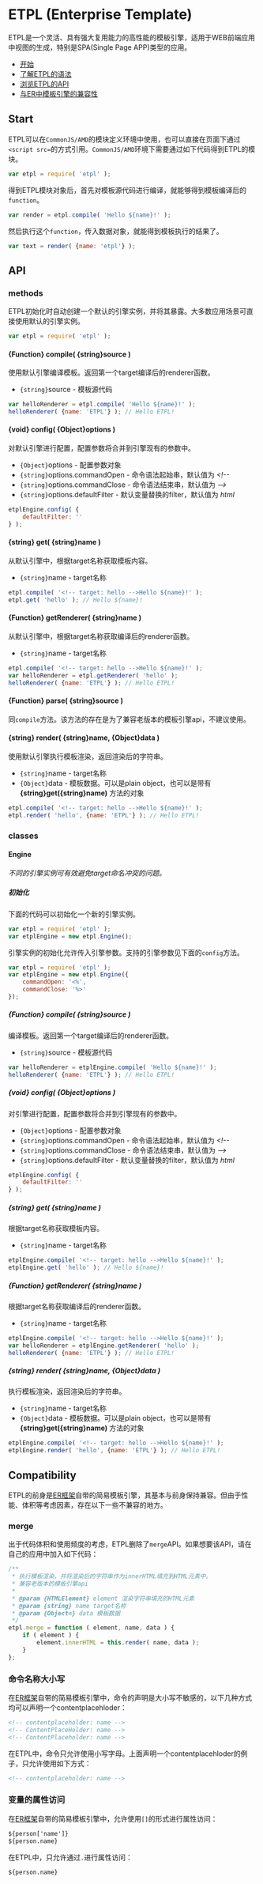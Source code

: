 # ETPL (Enterprise Template)

ETPL是一个灵活、具有强大复用能力的高性能的模板引擎，适用于WEB前端应用中视图的生成，特别是SPA(Single Page APP)类型的应用。

- [开始](#start)
- [了解ETPL的语法](#syntax)
- [浏览ETPL的API](#api)
- [与ER中模板引擎的兼容性](#compatibility)

## Start

ETPL可以在`CommonJS/AMD`的模块定义环境中使用，也可以直接在页面下通过`<script src=`的方式引用。`CommonJS/AMD`环境下需要通过如下代码得到ETPL的模块。

```javascript
var etpl = require( 'etpl' );
```

得到ETPL模块对象后，首先对模板源代码进行编译，就能够得到模板编译后的`function`。

```javascript
var render = etpl.compile( 'Hello ${name}!' );
```

然后执行这个`function`，传入数据对象，就能得到模板执行的结果了。

```javascript
var text = render( {name: 'etpl'} );
```

## API

### methods

ETPL初始化时自动创建一个默认的引擎实例，并将其暴露。大多数应用场景可直接使用默认的引擎实例。

```javascript
var etpl = require( 'etpl' );
```

#### {Function} compile( {string}source )

使用默认引擎编译模板。返回第一个target编译后的renderer函数。

- `{string}`source - 模板源代码

```javascript
var helloRenderer = etpl.compile( 'Hello ${name}!' );
helloRenderer( {name: 'ETPL'} ); // Hello ETPL!
```

#### {void} config( {Object}options )

对默认引擎进行配置，配置参数将合并到引擎现有的参数中。

- `{Object}`options - 配置参数对象
- `{string}`options.commandOpen - 命令语法起始串，默认值为 *<!--*
- `{string}`options.commandClose - 命令语法结束串，默认值为 *-->*
- `{string}`options.defaultFilter - 默认变量替换的filter，默认值为 *html*

```javascript
etplEngine.config( {
    defaultFilter: ''
} );
```

#### {string} get( {string}name )

从默认引擎中，根据target名称获取模板内容。

- `{string}`name - target名称

```javascript
etpl.compile( '<!-- target: hello -->Hello ${name}!' );
etpl.get( 'hello' ); // Hello ${name}!
```



#### {Function} getRenderer( {string}name )

从默认引擎中，根据target名称获取编译后的renderer函数。

- `{string}`name - target名称

```javascript
etpl.compile( '<!-- target: hello -->Hello ${name}!' );
var helloRenderer = etpl.getRenderer( 'hello' );
helloRenderer( {name: 'ETPL'} ); // Hello ETPL!
```

#### {Function} parse( {string}source )

同`compile`方法。该方法的存在是为了兼容老版本的模板引擎api，不建议使用。



#### {string} render( {string}name, {Object}data )

使用默认引擎执行模板渲染，返回渲染后的字符串。

- `{string}`name - target名称
- `{Object}`data - 模板数据。可以是plain object，也可以是带有 **{string}get({string}name)** 方法的对象

```javascript
etpl.compile( '<!-- target: hello -->Hello ${name}!' );
etpl.render( 'hello', {name: 'ETPL'} ); // Hello ETPL!
```

### classes


#### Engine

*不同的引擎实例可有效避免target命名冲突的问题。*

##### 初始化

下面的代码可以初始化一个新的引擎实例。

```javascript
var etpl = require( 'etpl' );
var etplEngine = new etpl.Engine();
```

引擎实例的初始化允许传入引擎参数。支持的引擎参数见下面的`config`方法。

```javascript
var etpl = require( 'etpl' );
var etplEngine = new etpl.Engine({
    commandOpen: '<%',
    commandClose: '%>'
});
```


##### {Function} compile( {string}source )

编译模板。返回第一个target编译后的renderer函数。

- `{string}`source - 模板源代码

```javascript
var helloRenderer = etplEngine.compile( 'Hello ${name}!' );
helloRenderer( {name: 'ETPL'} ); // Hello ETPL!
```

##### {void} config( {Object}options )

对引擎进行配置，配置参数将合并到引擎现有的参数中。

- `{Object}`options - 配置参数对象
- `{string}`options.commandOpen - 命令语法起始串，默认值为 *<!--*
- `{string}`options.commandClose - 命令语法结束串，默认值为 *-->*
- `{string}`options.defaultFilter - 默认变量替换的filter，默认值为 *html*

```javascript
etplEngine.config( {
    defaultFilter: ''
} );
```

##### {string} get( {string}name )

根据target名称获取模板内容。

- `{string}`name - target名称


```javascript
etplEngine.compile( '<!-- target: hello -->Hello ${name}!' );
etplEngine.get( 'hello' ); // Hello ${name}!
```


##### {Function} getRenderer( {string}name )

根据target名称获取编译后的renderer函数。

- `{string}`name - target名称

```javascript
etplEngine.compile( '<!-- target: hello -->Hello ${name}!' );
var helloRenderer = etplEngine.getRenderer( 'hello' );
helloRenderer( {name: 'ETPL'} ); // Hello ETPL!
```


##### {string} render( {string}name, {Object}data )

执行模板渲染，返回渲染后的字符串。

- `{string}`name - target名称
- `{Object}`data - 模板数据。可以是plain object，也可以是带有 **{string}get({string}name)** 方法的对象

```javascript
etplEngine.compile( '<!-- target: hello -->Hello ${name}!' );
etplEngine.render( 'hello', {name: 'ETPL'} ); // Hello ETPL!
```


## Compatibility

ETPL的前身是[ER框架](https://github.com/ecomfe/er)自带的简易模板引擎，其基本与前身保持兼容。但由于性能、体积等考虑因素，存在以下一些不兼容的地方。

### merge

出于代码体积和使用频度的考虑，ETPL删除了`merge`API。如果想要该API，请在自己的应用中加入如下代码：

```javascript
/**
 * 执行模板渲染，并将渲染后的字符串作为innerHTML填充到HTML元素中。
 * 兼容老版本的模板引擎api
 * 
 * @param {HTMLElement} element 渲染字符串填充的HTML元素
 * @param {string} name target名称
 * @param {Object=} data 模板数据
 */
etpl.merge = function ( element, name, data ) {
    if ( element ) {
        element.innerHTML = this.render( name, data );
    }
};
```

### 命令名称大小写

在[ER框架](https://github.com/ecomfe/er)自带的简易模板引擎中，命令的声明是大小写不敏感的，以下几种方式均可以声明一个contentplacehloder：

```html
<!-- contentplaceholder: name -->
<!-- ContentPlaceHolder: name -->
<!-- ContentPlaceholder: name -->
```

在ETPL中，命令只允许使用小写字母。上面声明一个contentplacehloder的例子，只允许使用如下方式：

```html
<!-- contentplaceholder: name -->
```

### 变量的属性访问

在[ER框架](https://github.com/ecomfe/er)自带的简易模板引擎中，允许使用`[]`的形式进行属性访问：

```html
${person['name']}
${person.name}
```

在ETPL中，只允许通过`.`进行属性访问：

```html
${person.name}
```
